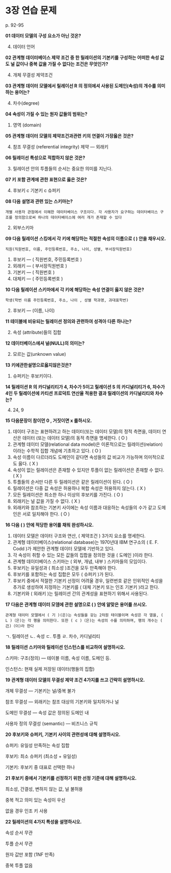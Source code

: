 # 3장 연습 문제

p. 92-95

**01 데이터 모델의 구성 요소가 아닌 것온?**

4. 데이터 언어

**02 관계형 데이터베이스 제약 조건 중 한 릴레이션의 기본키를 구성하는 어떠한 속성 값도 널 값이나 중복 값을 가질 수 없다는 조건은 무엇인가?**

4. 개체 무결성 제약조건

**03 관계형 데이터 모델에서 릴레이선 R 의 정의에셔 사용된 도메인(속성)의 개수를 의미하는 용어는?**

4. 차수(degree)

**04 속성이 가질 수 있는 원자 값들의 범위는?**

1. 영역 (domain)

**05 관계형 데이터 모델의 제약조건과관련 키의 연결이 가장옳은 것은?**

4. 참조 무결성 (referential integrity) 제약 — 외래키

**06 릴레이선 특성으로 적합하지 않은 것은?**

3. 릴레이션 안의 투플들의 순서는 중요한 의미를 지닌다.

**07 키 포함 관계에 관한 표현으로 옳은 것은?**

4. 후보키 c 기본키 c 슈퍼키

**08 다음 설명과 관련 있는 스키마는?**

`개별 사용자 관점에서 이해한 데이터베이스 구조이다. 각 사용자가 요구하는 데이터베이스 구조를 정의함으로써 하나의 데이터베이스에 여러 개가 존재할 수 있다`

2. 외부스키마

**09 다음 릴레이션 스킹에서 각 키에 해당하는 적절한 속성의 이름으로 ( ) 안을 채우시오.**

`직원(직원번호, 이름, 주민등록번호, 주소, 나이, 성별, 부서장직원번호)`

1. 후보키 — ( 직원번호, 주민등록번호 )
2. 외래키 — ( 부서장직원번호 )
3. 기본키 — ( 직원번호 )
4. 대체키 — ( 주민등록번호 )

**10 다음 릴레이션 스키마에셔 각 키에 해당하는 속성 연결이 옳지 않은 것은?**

`학생(학번 이름 주민등록번호, 주소, 나이 , 성별 학과명, 과대표학번)`

2. 후보키 — (이름, 나이)

**11 테이블에 비유되는 릴레이션 정의와 관련하여 성격아 다른 하나는?**

2. 속성 (attribute)들의 집합

**12 데이터베이스에셔 널(NULL)의 의미는?**

2. 모르는 값(unknown value)

**13 키에관한설명으로옳지않은것은?**

1. 슈퍼키는 후보키이다.

**14 릴레이션 R 의 카디널리티가 4, 차수가 5이고 릴레이션 S 의 카디널리티가 6, 차수가 4인 두 릴레이션에 카티션 프로덕트 연산율 적용한 결과 릴레이션의 카디널리티와 차수는?**

4. 24, 9

**15 다음문장이 참이먼 0 , 거짓이면 x 를하시오.**

1. 데이터 구조는 표현하려고 하는 데이터(또는 데이터 모델)의 정적 측면을, 데이터 연산은 데이터 (또는 데이터 모델)의 동적 측면을 명세한다. ( O )
2. 관계형 데이터 모델(relational data model)은 이론적으로는 릴레이션(relation) 이라는 수학적 집합 개념에 기초하고 있다. ( O )
3. 속성 이름이 다르더라도 도메인이 같다면 속성들의 값 비교가 가능하며 의미적으로도 옳다. ( X )
4. 속성이 없는 릴레이션은 존재할 수 있지만 투플이 없는 릴레이션은 존재할 수 없다. ( X )
5. 투플들의 순서만 다른 두 릴레이션은 같은 릴레이션이 된다. ( O )
6. 릴레이션은 다중 값 속성은 허용하나 복합 속성은 허용하지 않는다. ( X )
7. 모든 릴레이션은 최소한 하나 이상의 후보키를 가진다. ( O )
8. 외래키는 널 값을 가질 수 없다. ( X )
9. 외래키와 참조하는 기본키 사이에는 속성 이름과 대응하는 속성들의 수가 같고 도메인은 서로 일치해야 한다. ( O )

**16 다음 ( ) 안에 적당한 용어를 채워 완성하시오.**

1. 데이터 모델은 데이터 구조와 연산, ( 제약조건 ) 3가지 요소를 명세한다.
2. 관계형 데이터베이스(relational database)는 1970년대 IBM 연구소의 ( E. F. Codd )가 제안한 관계형 데이터 모델에 기반하고 있다.
3. 각 속성이 취할 수 있는 모든 값들의 집합을 정의한 것을 ( 도메인 )이라 한다.
4. 관계형 데이터베이스 스키마는 ( 외부, 개념, 내부 ) 스키마들의 모임이다.
5. 후보키는 유일성과 ( 최소성 )조건을 모두 만족해야 한다.
6. 후보키를 포함하는 속성 집합은 모두 ( 슈퍼키 )가 된다.
7. 후보키 중에서 적절한 기본키 선정이 어려울 경우, 일련번호 같은 인위적인 속성을 추가로 생성하여 지정하는 기본키를 ( 대체 기본키 또는 인조 기본키 )라고 한다.
8. 기본키와 ( 외래키 )는 릴레이션 간의 관계성을 표현하기 위해서 사용된다.

**17 다음은 관계형 데이터 모뎀에 관한 설명으로 ( ) 안에 알맞은 용어를 쓰시오.**

`관계형 데이터 모델에서 ( 기 )(은)는 속성들을 갖는 2차원 테이블이며 속성은 각 열을, ( L )（은)는 각 행을 의미한다. 또한 ( c )（은)는 속성의 수를 의미하며, 행의 개수는 ( 己)（이)라 한다`

ㄱ. 릴레이션
ㄴ. 속성
ㄷ. 투플
ㄹ. 차수, 카디널리티

**18 릴레이션 스키마와 릴레이션 인스턴스를 비교하여 설명하시오.**

스키마: 구조(정의) — 테이블 이름, 속성 이름, 도메인 등.

인스턴스: 현재 실제 저장된 데이터(행들의 집합)

**19 관계형 데이터 모델의 무결성 제약 조건 4가지를 쓰고 간략히 설명하시오.**

개체 무결성 — 기본키는 널/중복 불가

참조 무결성 — 외래키는 참조 대상의 기본키와 일치하거나 널

도메인 무결성 — 속성 값은 정의된 도메인 내

사용자 정의 무결성 (semantic) — 비즈니스 규칙

**20 후보키와 슈퍼키, 기본키 사이의 관련성에 대해 설명하시오.**

슈퍼키: 유일성 만족하는 속성 집합

후보키: 최소 슈퍼키 (최소성 + 유일성)

기본키: 후보키 중 대표로 선택한 하나

**21 후보키 중에서 기본키를 선정하기 위한 선정 기준에 대해 설명하시오.**

최소성, 간결성, 변하지 않는 값, 널 불허용

중복 적고 의미 있는 속성이 우선

없을 경우 인조 키 사용

**22 릴레이션의 4가지 특성을 설명하시오.**

속성 순서 무관

투플 순서 무관

원자 값만 포함 (1NF 만족)

중복 투플 없음

